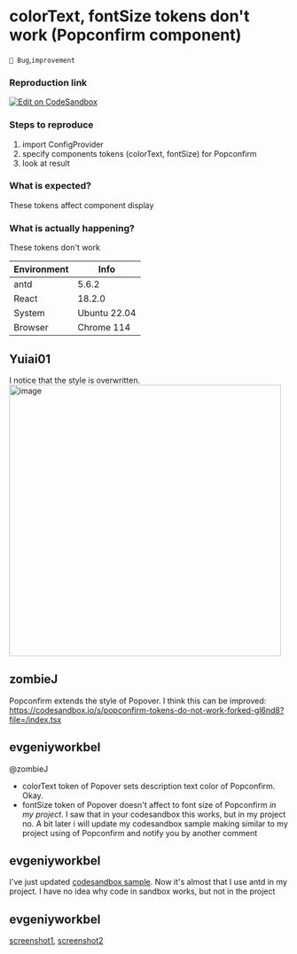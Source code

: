 # colorText, fontSize tokens don't work (Popconfirm component)

`🐛 Bug`,`improvement`

### Reproduction link

[![Edit on CodeSandbox](https://codesandbox.io/static/img/play-codesandbox.svg)](https://codesandbox.io/s/popconfirm-tokens-do-not-work-mjv277)

### Steps to reproduce

1. import ConfigProvider
2. specify components tokens (colorText, fontSize) for Popconfirm
3. look at result

### What is expected?

These tokens affect component display

### What is actually happening?

These tokens don't work

| Environment | Info         |
| ----------- | ------------ |
| antd        | 5.6.2        |
| React       | 18.2.0       |
| System      | Ubuntu 22.04 |
| Browser     | Chrome 114   |

<!-- generated by ant-design-issue-helper. DO NOT REMOVE -->

## Yuiai01

I notice that the style is overwritten.
<img width="490" alt="image" src="https://github.com/ant-design/ant-design/assets/112228030/eeb34ca8-3b47-4f1c-a73a-4841f17904d5">

## zombieJ

Popconfirm extends the style of Popover. I think this can be improved:
https://codesandbox.io/s/popconfirm-tokens-do-not-work-forked-gl6nd8?file=/index.tsx

## evgeniyworkbel

@zombieJ

- colorText token of Popover sets description text color of Popconfirm. Okay.
- fontSize token of Popover doesn't affect to font size of Popconfirm _in my project_. I saw that in your codesandbox this works, but in my project no. A bit later i will update my codesandbox sample making similar to my project using of Popconfirm and notify you by another comment

## evgeniyworkbel

I've just updated [codesandbox sample](https://codesandbox.io/s/popconfirm-tokens-do-not-work-mjv277?file=/index.js). Now it's almost that I use antd in my project. I have no idea why code in sandbox works, but not in the project

## evgeniyworkbel

[screenshot1](https://disk.yandex.ru/i/Zl8rgfo3OgfvPQ), [screenshot2](https://disk.yandex.ru/i/pcsA2MJOVRu3cg)
